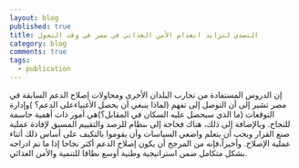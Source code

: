 ```yaml
---
layout: blog
published: true
title: التصدي لتزايد انعدام الأمن الغذائي في مصر في وقت التحول
category: blog
comments: true
tags: 
  - publication
---
```


إن الدروس المستفادة من تجارب البلدان الأخرى ومحاولات إصلاح الدعم السابقة في مصر تشير إلى أن التوصل إلى تفهم (لماذا ينبغي أن يحصل الأغنياءعلى الدعم؟ )وإدارة التوقعات (ما الذي سيحصل عليه السكان في المقابل؟)هي أمور ذات أهمية حاسمة للنجاح. وبالإضافة إلى ذلك، هناك فحاجة إلى ىنظام للرصد والتقييم المسبق لإفادة عملية صنع القرار ويجب أن يتعلم واضعي السياسات وأن يقوموا بالتكيف على أساس ذلك أثناء عملية الإصلاح. وأخيراً،فإنه من المرجح أن يكون إصلاح الدعم أكثر نجاحا إذا ما تم ادراجه بشكل متكامل ضمن استراتيجية وطنية أوسع نطاقا للتنمية والأمن الغذائي.
